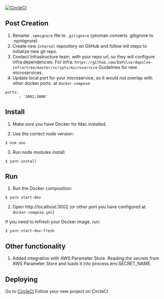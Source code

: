[![CircleCI](https://circleci.com/gh/DaPulse/google-translate-integration/tree/master.svg?style=svg&circle-token=3953a6aede9815412b3ab3ba191e8a1e5649906f)](https://circleci.com/gh/DaPulse/google-translate-integration/tree/master)

## Post Creation

1. Rename `.npmignore` file to `.gitignore` (yeoman converts .gitignore to .npmignore)
2. Create new `Internal` repository on GitHub and follow init steps to initialize new git repo.
3. Contact Infrastructure team, with your repo url, so they will configure infra dependencies.
   For infra: `https://github.com/DaPulse/dapulse-infra/tree/master/scripts/microservice`
   Guidelines for new microservices.
4. Update local port for your microservice, so it would not overlap with other docker ports.
   at `docker-compose`:

```
ports:
      - '3002:3000'
```

## Install

1. Make sure you have Docker for Mac installed.

2. Use the correct node version:

```
$ nvm use
```

3. Run node modules install:

```
$ yarn install
```

## Run

1. Run the Docker composition:

```
$ yarn start-dev
```

2. Open http://localhost:3002 (or other port you have configured at `docker-compose.yml`)

If you need to refresh your Docker image, run:

```
$ yarn start-dev-fresh
```

## Other functionality

1. Added integration with AWS Parameter Store.
   Reading the secrets from AWS Parameter Store and loads it into process.env.SECRET_NAME.

## Deploying

Go to [CircleCI](https://circleci.com/gh/DaPulse/workflows/google-translate-integration)
Follow your new project on CircleCI
